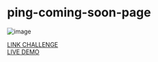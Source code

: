 # ping-coming-soon-page
![image](https://github.com/JonathanManzanoDiaz/ping-coming-soon-page/assets/43423216/57c4d038-2dfe-4ffa-b641-296d5d16bc59)


[LINK CHALLENGE](https://www.frontendmentor.io/challenges/ping-single-column-coming-soon-page-5cadd051fec04111f7b848da)
<br>
[LIVE DEMO](https://jonathanmanzanodiaz.github.io/frontendmentor/ALL-CHALLENGES/014-ping-coming-soon-page/)
